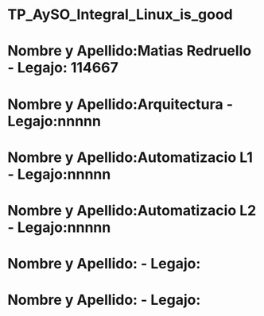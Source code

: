 # TP_AySO_Integral_Linux_is_good
# Nombre y Apellido:Matias Redruello - Legajo: 114667  
# Nombre y Apellido:Arquitectura - Legajo:nnnnn 
# Nombre y Apellido:Automatizacio L1 - Legajo:nnnnn
# Nombre y Apellido:Automatizacio L2 - Legajo:nnnnn   
# Nombre y Apellido: - Legajo: 
# Nombre y Apellido: - Legajo: 
